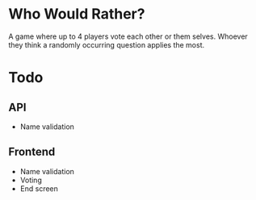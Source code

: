 # Who Would Rather?
A game where up to 4 players vote each other or them selves.
Whoever they think a randomly occurring question applies the most.

# Todo

## API
- Name validation

## Frontend
- Name validation
- Voting
- End screen
